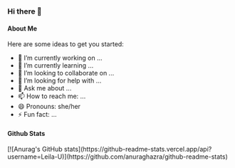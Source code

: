 ### Hi there 👋

<h4>About Me</h4>
Here are some ideas to get you started:

- 🔭 I’m currently working on ...
- 🌱 I’m currently learning ...
- 👯 I’m looking to collaborate on ...
- 🤔 I’m looking for help with ...
- 💬 Ask me about ...
- 📫 How to reach me: ...
- 😄 Pronouns: she/her
- ⚡ Fun fact: ...

<h4>Github Stats</h4>
[![Anurag's GitHub stats](https://github-readme-stats.vercel.app/api?username=Leila-U)](https://github.com/anuraghazra/github-readme-stats)

